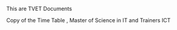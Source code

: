 This are TVET Documents 
















Copy of the Time Table , Master of Science in IT and Trainers ICT 
